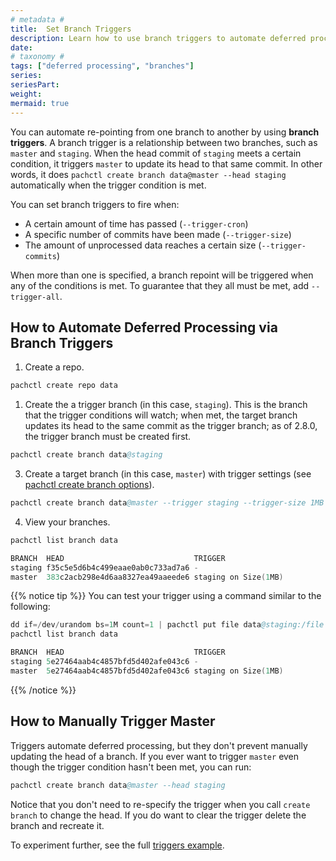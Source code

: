 ```yaml
---
# metadata # 
title:  Set Branch Triggers
description: Learn how to use branch triggers to automate deferred processing.
date: 
# taxonomy #
tags: ["deferred processing", "branches"]
series:
seriesPart:
weight: 
mermaid: true
---
```


You can automate re-pointing from one branch to another by using **branch triggers**. A branch trigger is a relationship between two branches, such as `master` and `staging`. When the head commit of `staging` meets a certain condition, it triggers `master` to update its head to that same commit. In other words, it does `pachctl create branch data@master --head staging` automatically when the trigger condition is met.

You can set branch triggers to fire when:

- A certain amount of time has passed (`--trigger-cron`)
- A specific number of commits have been made (`--trigger-size`)
- The amount of unprocessed data reaches a certain size (`--trigger-commits`)

When more than one is specified, a branch repoint will be triggered when any of the conditions is met. To guarantee that they all must be met, add `--trigger-all`.


## How to Automate Deferred Processing via Branch Triggers


1. Create a repo.
```s
pachctl create repo data
```
1. Create the a trigger branch (in this case, `staging`). This is the branch that the trigger conditions will watch; when met, the target branch updates its head to the same commit as the trigger branch; as of 2.8.0, the trigger branch must be created first.

```s
pachctl create branch data@staging
```

3. Create a target branch (in this case, `master`) with trigger settings (see [pachctl create branch options](/{{%release%}}/run-commands/pachctl_create_branch#options)).

```s
pachctl create branch data@master --trigger staging --trigger-size 1MB
```
4. View your branches.

```s 
pachctl list branch data 
```
```s
BRANCH  HEAD                             TRIGGER              
staging f35c5e5d6b4c499eaae0ab0c733ad7a6 -                    
master  383c2acb298e4d6aa8327ea49aaeede6 staging on Size(1MB) 
```

{{% notice tip %}}
You can test your trigger using a command similar to the following: 

```s
dd if=/dev/urandom bs=1M count=1 | pachctl put file data@staging:/file
pachctl list branch data
```

```s
BRANCH  HEAD                             TRIGGER              
staging 5e27464aab4c4857bfd5d402afe043c6 -                    
master  5e27464aab4c4857bfd5d402afe043c6 staging on Size(1MB) 
```

{{% /notice %}}

## How to Manually Trigger Master

Triggers automate deferred processing, but they don't prevent manually updating the head of a branch. If you ever want to trigger `master` even though the trigger condition hasn't been met, you can run:

```s
pachctl create branch data@master --head staging
```

Notice that you don't need to re-specify the trigger when you call `create branch` to change the head. If you do want to clear the trigger delete the branch and recreate it.

To experiment further, see the full [triggers example](https://github.com/pachyderm/examples/tree/master/deferred_processing/triggers).